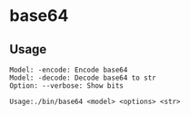 # base64

## Usage

```
Model: -encode: Encode base64
Model: -decode: Decode base64 to str
Option: --verbose: Show bits

Usage:./bin/base64 <model> <options> <str>
```